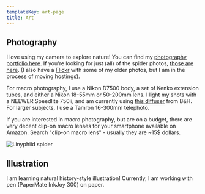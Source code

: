 ```yaml
---
templateKey: art-page
title: Art
---
```

## Photography

I love using my camera to explore nature! You can find my [photography portfolio here](https://lightroom.adobe.com/shares/a81e891b276843d5b7bcc344ab94a8c2). If you're looking for just (all) of the spider photos, [those are here](https://lightroom.adobe.com/shares/c281c904082444e39304f9050ea549fb). (I also have a [Flickr](https://www.flickr.com/photos/saecheverri/) with some of my older photos, but I am in the process of moving hostings).

For macro photography, I use a Nikon D7500 body, a set of Kenko extension tubes, and either a Nikon 18-55mm or 50-200mm lens. I light my shots with a NEEWER Speedlite 750ii, and am currently using [this diffuser](https://www.bhphotovideo.com/c/product/1499346-REG/angler_psfd_100_portable_speedlight_flash_diffuser.html) from B&H. For larger subjects, I use a Tamron 16-300mm telephoto.

If you are interested in macro photography, but are on a budget, there are very decent clip-on macro lenses for your smartphone available on Amazon. Search "clip-on macro lens" - usually they are ~15$ dollars.

![Linyphiid spider](/img/20190923-money-spider_2019-09.jpg)

## Illustration

I am learning natural history-style illustration! Currently, I am working with pen (PaperMate InkJoy 300) on paper.
